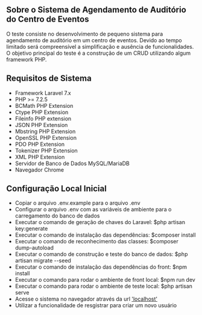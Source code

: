 ## Sobre o Sistema de Agendamento de Auditório do Centro de Eventos

O teste consiste no desenvolvimento de pequeno sistema para agendamento de auditório em um centro de eventos. Devido ao tempo limitado será compreensível a simplificação e ausência de funcionalidades. O objetivo principal do teste é a construção de um CRUD utilizando algum framework PHP.

## Requisitos de Sistema

- Framework Laravel 7.x
- PHP >= 7.2.5
- BCMath PHP Extension
- Ctype PHP Extension
- Fileinfo PHP extension
- JSON PHP Extension
- Mbstring PHP Extension
- OpenSSL PHP Extension
- PDO PHP Extension
- Tokenizer PHP Extension
- XML PHP Extension
- Servidor de Banco de Dados MySQL/MariaDB
- Navegador Chrome

## Configuração Local Inicial

- Copiar o arquivo .env.example para o arquivo .env
- Configurar o arquivo .env com as variáveis de ambiente para o carregamento do banco de dados
- Executar o comando de geração de chaves do Laravel: $php artisan key:generate
- Executar o comando de instalação das dependências: $composer install
- Executar o comando de reconhecimento das classes: $composer dump-autoload
- Executar o comando de construção e teste do banco de dados: $php artisan migrate --seed
- Executar o comando de instalação das dependências do front: $npm install
- Executar o comando para rodar o ambiente de front local: $npm run dev
- Executar o comando para rodar o ambiente de teste local: $php artisan serve
- Acesse o sistema no navegador através da url ['localhost'](http://127.0.0.1:8000/)
- Utilizar a funcionalidade de resgistrar para criar um novo usuário
